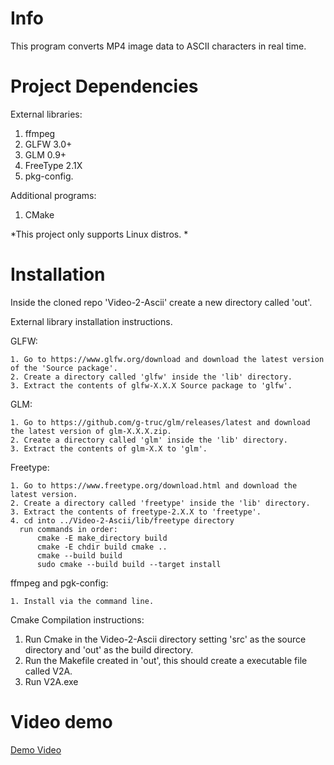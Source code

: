 # Info
This program converts MP4 image data to ASCII characters in real time.

# Project Dependencies
External libraries: 
  1. ffmpeg  
  2. GLFW 3.0+  
  3. GLM 0.9+  
  4. FreeType 2.1X  
  5. pkg-config. 
  
Additional programs:
  1. CMake


*This project only supports Linux distros.  *
 

# Installation
Inside the cloned repo 'Video-2-Ascii' create a new directory called 'out'. 

External library installation instructions.

  GLFW:

    1. Go to https://www.glfw.org/download and download the latest version of the 'Source package'.  
    2. Create a directory called 'glfw' inside the 'lib' directory. 
    3. Extract the contents of glfw-X.X.X Source package to 'glfw'.  
    
  GLM:
  
    1. Go to https://github.com/g-truc/glm/releases/latest and download the latest version of glm-X.X.X.zip.
    2. Create a directory called 'glm' inside the 'lib' directory.
    3. Extract the contents of glm-X.X to 'glm'.

  Freetype:

    1. Go to https://www.freetype.org/download.html and download the latest version.
    2. Create a directory called 'freetype' inside the 'lib' directory.
    3. Extract the contents of freetype-2.X.X to 'freetype'.
    4. cd into ../Video-2-Ascii/lib/freetype directory
      run commands in order:
          cmake -E make_directory build
          cmake -E chdir build cmake ..
          cmake --build build
          sudo cmake --build build --target install
  
  ffmpeg and pgk-config:
  
    1. Install via the command line.
    
Cmake Compilation instructions:
  1. Run Cmake in the Video-2-Ascii directory setting 'src' as the source directory and 'out' as the build directory.
  2. Run the Makefile created in 'out', this should create a executable file called V2A.
  3. Run V2A.exe

# Video demo
[Demo Video](https://www.youtube.com/watch?v=weGYrn5RfOY)
